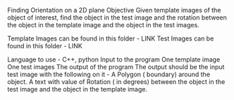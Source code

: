 Finding Orientation on a 2D plane
Objective
Given template images of the object of interest, find the object in the test image and the rotation between the object in the template image and the object in the test images. 

Template Images can be found in this folder - LINK
Test Images can be found in this folder - LINK

Language to use -  C++, python
Input to the program
One template image
One test images
The output of the program
The output should be the input test image with the following on it - 
A Polygon ( boundary) around the object.
A text with value of Rotation ( in degrees) between the object in the test image and the object in the template image. 
